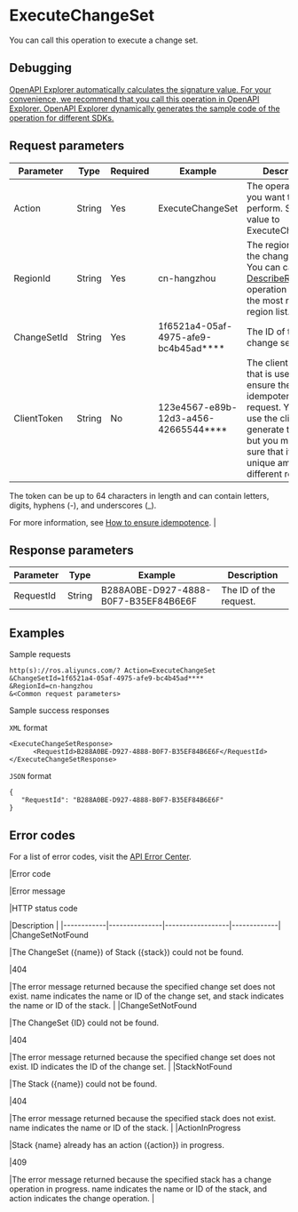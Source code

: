 # ExecuteChangeSet

You can call this operation to execute a change set.

## Debugging

[OpenAPI Explorer automatically calculates the signature value. For your convenience, we recommend that you call this operation in OpenAPI Explorer. OpenAPI Explorer dynamically generates the sample code of the operation for different SDKs.](https://api.aliyun.com/#product=ROS&api=ExecuteChangeSet&type=RPC&version=2019-09-10)

## Request parameters

|Parameter|Type|Required|Example|Description|
|---------|----|--------|-------|-----------|
|Action|String|Yes|ExecuteChangeSet|The operation that you want to perform. Set the value to ExecuteChangeSet. |
|RegionId|String|Yes|cn-hangzhou|The region ID of the change set. You can call the [DescribeRegions](~~131035~~) operation to query the most recent region list. |
|ChangeSetId|String|Yes|1f6521a4-05af-4975-afe9-bc4b45ad\*\*\*\*|The ID of the change set. |
|ClientToken|String|No|123e4567-e89b-12d3-a456-42665544\*\*\*\*|The client token that is used to ensure the idempotence of the request. You can use the client to generate the value, but you must make sure that it is unique among different requests.

The token can be up to 64 characters in length and can contain letters, digits, hyphens \(-\), and underscores \(\_\).

For more information, see [How to ensure idempotence](~~134212~~). |

## Response parameters

|Parameter|Type|Example|Description|
|---------|----|-------|-----------|
|RequestId|String|B288A0BE-D927-4888-B0F7-B35EF84B6E6F|The ID of the request. |

## Examples

Sample requests

```
http(s)://ros.aliyuncs.com/? Action=ExecuteChangeSet
&ChangeSetId=1f6521a4-05af-4975-afe9-bc4b45ad****
&RegionId=cn-hangzhou
&<Common request parameters>
```

Sample success responses

`XML` format

```
<ExecuteChangeSetResponse>
      <RequestId>B288A0BE-D927-4888-B0F7-B35EF84B6E6F</RequestId>
</ExecuteChangeSetResponse>
```

`JSON` format

```
{
   "RequestId": "B288A0BE-D927-4888-B0F7-B35EF84B6E6F"
}
```

## Error codes

For a list of error codes, visit the [API Error Center](https://error-center.alibabacloud.com/status/product/ROS).

|Error code

|Error message

|HTTP status code

|Description |
|------------|---------------|------------------|-------------|
|ChangeSetNotFound

|The ChangeSet \(\{name\}\) of Stack \(\{stack\}\) could not be found.

|404

|The error message returned because the specified change set does not exist. name indicates the name or ID of the change set, and stack indicates the name or ID of the stack. |
|ChangeSetNotFound

|The ChangeSet \{ID\} could not be found.

|404

|The error message returned because the specified change set does not exist. ID indicates the ID of the change set. |
|StackNotFound

|The Stack \(\{name\}\) could not be found.

|404

|The error message returned because the specified stack does not exist. name indicates the name or ID of the stack. |
|ActionInProgress

|Stack \{name\} already has an action \(\{action\}\) in progress.

|409

|The error message returned because the specified stack has a change operation in progress. name indicates the name or ID of the stack, and action indicates the change operation. |


